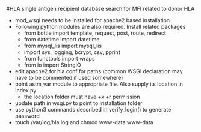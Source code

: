 #HLA single antigen recipient database search for MFI related to donor HLA
- mod_wsgi needs to be installed for apache2 based installation 
- Following python modules are also required. Install related packages
  - from bottle import template, request, post, route, redirect
  - from datetime import datetime
  - from mysql_lis import mysql_lis
  - import sys, logging, bcrypt, csv, pprint
  - from functools import wraps
  - from io import StringIO
- edit apache2.for.hla.conf for paths (common WSGI declaration may have to be commented if used somewhere)
- point astm_var module to appropriate file. Also supply its location in index.py
  - the location folder must have +x +r permission
- update path in wsgi.py to point to installation folder
- use python3 commands described in verify_login() to generate password
- touch /var/log/hla.log and chmod www-data:www-data

